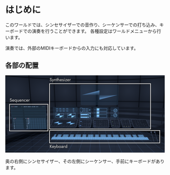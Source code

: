 # はじめに

このワールドでは、シンセサイザーでの音作り、シーケンサーでの打ち込み、キーボードでの演奏を行うことができます。
各種設定はワールドメニューから行います。

演奏では、外部のMIDIキーボードからの入力にも対応しています。

## 各部の配置

![Fractone Parts](images/fractone-parts.png)

奥の右側にシンセサイザー、その左側にシーケンサー、手前にキーボードがあります。
